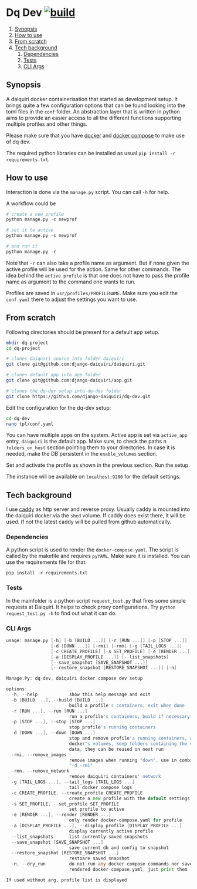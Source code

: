 # Dq Dev [![build](https://github.com/django-daiquiri/dq-dev/actions/workflows/build.yaml/badge.svg)](https://github.com/django-daiquiri/dq-dev/actions/workflows/build.yaml)

<!--- mdtoc: toc begin -->

1. [Synopsis](#synopsis)
2. [How to use](#how-to-use)
3. [From scratch](#from-scratch)
4. [Tech background](#tech-background)
   1. [Dependencies](#dependencies)
   2. [Tests](#tests)
   3. [CLI Args](#cli-args)<!--- mdtoc: toc end -->

## Synopsis

A daiquiri docker containerisation that started as development setup. It brings quite a few configuration options that can be found looking into the toml files in the `conf` folder. An abstraction layer that is written in python aims to provide an easier access to all the different functions supporting multiple profiles and other things.

Please make sure that you have [docker](https://www.docker.com/) and [docker compose](https://github.com/docker/compose/releases) to make use of dq dev.

The required python libraries can be installed as usual `pip install -r requirements.txt`.

## How to use

Interaction is done via the `manage.py` script. You can call `-h` for help.

A workflow could be

```python
# create a new profile
python manage.py -c newprof

# set it to active
python manage.py -s newprof

# and run it
python manage.py -r
```

Note that `-r` can also take a profile name as argument. But if none given the active profile will be used for the action. Same for other commands. The idea behind the `active profile` is that one does not have to pass the profile name as argument to the command one wants to run.

Profiles are saved in `usr/profiles/PROFILENAME`. Make sure you edit the `conf.yaml` there to adjust the settings you want to use.

## From scratch

Following directories should be present for a default app setup.

```bash
mkdir dq-project
cd dq-project

# clones daiquiri source into folder daiquiri
git clone git@github.com:django-daiquiri/daiquiri.git

# clones default app into app folder
git clone git@github.com:django-daiquiri/app.git

# clones the dq-dev setup into dq-dev folder
git clone https://github.com/django-daiquiri/dq-dev.git
```

Edit the configuration for the dq-dev setup:

```bash
cd dq-dev
nano tpl/conf.yaml
```

You can have multiple apps on the system. Active app is set via `active_app` entry, `daiquiri` is the default app. Make sure, to check the paths n `folders_on_host` section pointing them to your directories. In case it is needed, make the DB persistent in the `enable_volumes` section.

Set and activate the profile as shown in the previous section. Run the setup.

The instance will be available on `localhost:9280` for the default settings.

## Tech background

I use [caddy](https://github.com/caddyserver/caddy) as http server and reverse proxy. Usually caddy is mounted into the daiquiri docker via the `shed` volume. If caddy does exist there, it will be used. If not the latest caddy will be pulled from github automatically.

### Dependencies

A python script is used to render the `docker-compose.yaml`. The script is called by the makefile and requires `pyYAML`. Make sure it is installed. You can use the requirements file for that.

```
pip install -r requirements.txt
```

### Tests

In the mainfolder is a python script `request_test.py` that fires some simple requests at Daiquiri. It helps to check proxy configurations. Try `python request_test.py -h` to find out what it can do.

### CLI Args

```go mdox-exec="python manage.py -h"
usage: manage.py [-h] [-b [BUILD ...]] [-r [RUN ...]] [-p [STOP ...]]
                 [-d [DOWN ...]] [-rmi] [-rmn] [-g [TAIL_LOGS ...]]
                 [-c CREATE_PROFILE] [-s SET_PROFILE] [-e [RENDER ...]]
                 [-a [DISPLAY_PROFILE ...]] [--list_snapshots]
                 [--save_snapshot [SAVE_SNAPSHOT ...]]
                 [--restore_snapshot [RESTORE_SNAPSHOT ...]] [-n]

Manage.Py: dq-dev, daiquiri docker compose dev setup

options:
  -h, --help            show this help message and exit
  -b [BUILD ...], --build [BUILD ...]
                        build a profile's containers, exit when done
  -r [RUN ...], --run [RUN ...]
                        run a profile's containers, build if necessary
  -p [STOP ...], --stop [STOP ...]
                        stop profile's running containers
  -d [DOWN ...], --down [DOWN ...]
                        stop and remove profile's running containers, remove
                        docker's volumes, keep folders containing the volume
                        data, they can be reused on next run
  -rmi, --remove_images
                        remove images when running "down", use in combination
                        "-d -rmi"
  -rmn, --remove_network
                        remove daiquiri containers' network
  -g [TAIL_LOGS ...], --tail_logs [TAIL_LOGS ...]
                        tail docker compose logs
  -c CREATE_PROFILE, --create_profile CREATE_PROFILE
                        create a new profile with the default settings
  -s SET_PROFILE, --set_profile SET_PROFILE
                        set profile to active
  -e [RENDER ...], --render [RENDER ...]
                        only render docker-compose.yaml for profile
  -a [DISPLAY_PROFILE ...], --display_profile [DISPLAY_PROFILE ...]
                        display currently active profile
  --list_snapshots      list currently saved snapshots
  --save_snapshot [SAVE_SNAPSHOT ...]
                        save current db and config to snapshot
  --restore_snapshot [RESTORE_SNAPSHOT ...]
                        restoare saved snapshot
  -n, --dry_run         do not run any docker-compose commands nor save
                        rendered docker-compose.yaml, just print them

If used without arg, profile list is displayed
```
